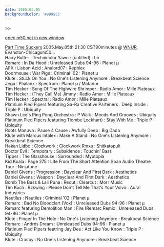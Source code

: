 ```yaml
---
date: 2005.05.05
backgroundColor: '#9999CC'
---
```


\>>

[open m50.net in new window  
](http://m50.net/)

[Part Time Suckers](http://www.parttimesuckers.com/) 2005.May.05th 21:30 CST90minutes @ [WNUR](http://www.wnur.org/), Evanston-Chicagom50...  
Hairy Butter : Technicolor Yawn : \[untitled\] : Lo  
Remarc : In Da Hood : Unreleased Dubs 94-96 : Planet µ  
AFX : Lisbon Acid : Analord07 : Rephlex  
Doormouse : War Pigs : Criminal '02 : Planet µ  
Klute : Stuck On You : No One's Listening Anymore : Breakbeat Science  
Jega : Phalanx : Spectrum : Planet µ / Matador  
Tim Hecker : Song Of The Highwire Shrimper : Radio Amor : Mille Plateaux  
Tim Hecker : (They Call Me) Jimmy : Radio Amor : Mille Plateaux  
Tim Hecker : Spectral : Radio Amor : Mille Plateaux  
Platinum Pied Pipers featuring Sa-Ra Creative Parteners : Deep Inside : Triple P : Ubiquity  
Shawn Lee's Ping Pong Orchestra : P Walk : Moods And Grooves : Ubiquity  
Platinum Pied Pipers featuring Tiombe Lockhart) : Stay With Me : Triple P : Ubiquity  
Roots Manuva : Pause 4 Cause : Awfully Deep : Big Dada  
Klute with Marcus Intalex : Make A Stand : No One's Listening Anymore : Breakbeat Science  
Hakan Lidbo : Clockwork : Clockwork Rmxs : Shitkatapult  
Doctor Evil : Temporary : Subsidence : Touchin' Bass  
Tipper : The Glasshouse : Surrounded : Myutopia  
Kid Koala : Page 275 : Life From The Short Attention Span Audio Theatre Tour : Ninjatune  
Daniel Givens : Progression : Dayclear And First Dark : Aesthetics  
Daniel Givens : Weapon : Dayclear And First Dark : Aesthetics  
Bomb The Bass & Lali Puna : Recut : Clearcut : Morr Music  
Tim Koch : Rzswing : Please Don't Tell Me That's Your Volvo : Aural Industries  
Nautilus : Nautilus : Criminal '02 : Planet µ  
Remarc : Bad No Bloodclart (Vox) : Unreleased Dubs 94-96 : Planet µ  
Remarc featuring Demolition Man : Fire (Remarc Remix : Unreleased Dubs 94-96 : Planet µ  
Klute : Finger In The Hole : No One's Listening Anymore : Breakbeat Science  
Remarc : Andrés Dream : Unreleased Dubs 94-96 : Planet µ  
Platinum Pied Pipers featring Jay Dee : Act Like You Know : Triple P : Ubiquity  
Klute : Crosby : No One's Listening Anymore : Breakbeat Science
